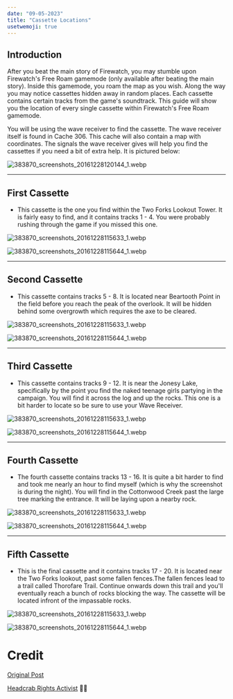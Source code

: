 ```yaml
---
date: "09-05-2023"
title: "Cassette Locations"
usetwemoji: true
---
```


## Introduction

After you beat the main story of Firewatch, you may stumble upon Firewatch's Free Roam gamemode (only available after beating the main story). Inside this gamemode, you roam the map as you wish. Along the way you may notice cassettes hidden away in random places. Each cassette contains certain tracks from the game's soundtrack. This guide will show you the location of every single cassette within Firewatch's Free Roam gamemode.

You will be using the wave receiver to find the cassette. The wave receiver itself is found in Cache 306. This cache will also contain a map with coordinates. The signals the wave receiver gives will help you find the cassettes if you need a bit of extra help. It is pictured below:

![383870_screenshots_20161228120144_1.webp](/cdn/cassettelocations/383870_screenshots_20161228120144_1.webp)

---

## First Cassette

- This cassette is the one you find within the Two Forks Lookout Tower. It is fairly easy to find, and it contains tracks 1 - 4. You were probably rushing through the game if you missed this one.

![383870_screenshots_20161228115633_1.webp](/cdn/cassettelocations/383870_screenshots_20161228115633_1.webp)

![383870_screenshots_20161228115644_1.webp](/cdn/cassettelocations/383870_screenshots_20161228115644_1.webp)

---

## Second Cassette

- This cassette contains tracks 5 - 8. It is located near Beartooth Point in the field before you reach the peak of the overlook. It will be hidden behind some overgrowth which requires the axe to be cleared.

![383870_screenshots_20161228115633_1.webp](/cdn/cassettelocations/383870_screenshots_20161228120800_1.webp)

![383870_screenshots_20161228115644_1.webp](/cdn/cassettelocations/383870_screenshots_20161228121319_1.webp)

---

## Third Cassette

- This cassette contains tracks 9 - 12. It is near the Jonesy Lake, specifically by the point you find the naked teenage girls partying in the campaign. You will find it across the log and up the rocks. This one is a bit harder to locate so be sure to use your Wave Receiver.

![383870_screenshots_20161228115633_1.webp](/cdn/cassettelocations/383870_screenshots_20161228120154_1.webp)

![383870_screenshots_20161228115644_1.webp](/cdn/cassettelocations/383870_screenshots_20161228120207_1.webp)

---

## Fourth Cassette

- The fourth cassette contains tracks 13 - 16. It is quite a bit harder to find and took me nearly an hour to find myself (which is why the screenshot is during the night). You will find in the Cottonwood Creek past the large tree marking the entrance. It will be laying upon a nearby rock.

![383870_screenshots_20161228115633_1.webp](/cdn/cassettelocations/383870_screenshots_20161228125301_1.webp)

![383870_screenshots_20161228115644_1.webp](/cdn/cassettelocations/383870_screenshots_20161228125309_1.webp)

---

## Fifth Cassette

- This is the final cassette and it contains tracks 17 - 20. It is located near the Two Forks lookout, past some fallen fences.The fallen fences lead to a trail called Thorofare Trail. Continue onwards down this trail and you'll eventually reach a bunch of rocks blocking the way. The cassette will be located infront of the impassable rocks.

![383870_screenshots_20161228115633_1.webp](/cdn/cassettelocations/383870_screenshots_20161228125549_1.webp)

![383870_screenshots_20161228115644_1.webp](/cdn/cassettelocations/383870_screenshots_20161228125559_1.webp)

# Credit
[Original Post](https://steamcommunity.com/sharedfiles/filedetails/?id=828405246)

[Headcrab Rights Activist](https://steamcommunity.com/id/headcrabrightsactivist) 🏳️‍⚧️